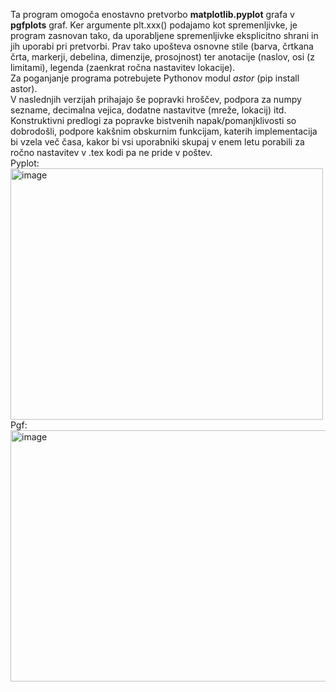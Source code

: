 Ta program omogoča enostavno pretvorbo **matplotlib.pyplot** grafa v **pgfplots** graf. Ker argumente plt.xxx() podajamo kot spremenljivke, je program zasnovan tako, da uporabljene spremenljivke eksplicitno shrani in jih uporabi pri pretvorbi. Prav tako upošteva osnovne stile (barva, črtkana črta, markerji, debelina, dimenzije, prosojnost) ter anotacije (naslov, osi (z limitami), legenda (zaenkrat ročna nastavitev lokacije).  
Za poganjanje programa potrebujete Pythonov modul *astor* (pip install astor).  
V naslednjih verzijah prihajajo še popravki hroščev, podpora za numpy sezname, decimalna vejica, dodatne nastavitve (mreže, lokacij) itd. Konstruktivni predlogi za popravke bistvenih napak/pomanjklivosti so dobrodošli, podpore kakšnim obskurnim funkcijam, katerih implementacija bi vzela več časa, kakor bi vsi uporabniki skupaj v enem letu porabili za ročno nastavitev v .tex kodi pa ne pride v poštev.  
Pyplot:  
<img width="500" height="402" alt="image" src="https://github.com/user-attachments/assets/395302bd-e866-4787-8e8b-1081845530cb" />  
Pgf:  
<img width="525" height="402" alt="image" src="https://github.com/user-attachments/assets/6ade49c5-6e1a-4910-a2de-c1b52af25dc0" />
